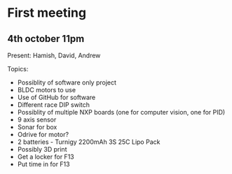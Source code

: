 # First meeting
## 4th october 11pm

Present:
Hamish, David, Andrew

Topics:
- Possiblity of software only project
- BLDC motors to use
- Use of GitHub for software
- Different race DIP switch
- Possiblity of multiple NXP boards (one for computer vision, one for PID)
- 9 axis sensor
- Sonar for box
- Odrive for motor?
- 2 batteries - Turnigy 2200mAh 3S 25C Lipo Pack
- Possibly 3D print
- Get a locker for F13
- Put time in for F13